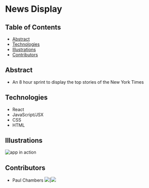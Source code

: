 # **News Display**

## **Table of Contents**

- [Abstract](#Abstract)
- [Technologies](#Technologies)
- [Illustrations](#Illustrations)
- [Contributors](#Contributors)

## **Abstract**

- An 8 hour sprint to display the top stories of the New York Times

## **Technologies**

- React
- JavaScript/JSX
- CSS
- HTML

## **Illustrations**

![app in action](https://github.com/PaulTimothyChambers/zero_player_MMORPG/blob/main/cut.gif)

## **Contributors**

- Paul Chambers [<img src="https://img.shields.io/badge/GitHub-181717.svg?&style=flaste&logo=github&logoColor=white" />](https://github.com/PaulTimothyChambers)|[<img src= "https://img.shields.io/badge/in-LinkedIn-blue" />](https://www.linkedin.com/in/paultimothychambers/)
